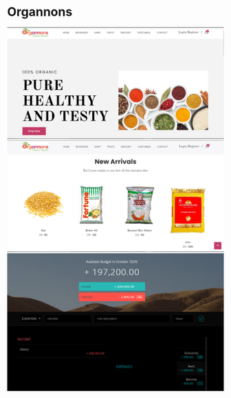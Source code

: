 # Organnons
![Screenshot of website](https://github.com/aritrochakraborty29/Organnons/blob/main/Capture1.PNG)
![Screenshot after entering data](https://github.com/aritrochakraborty29/Organnons/blob/main/Capture2.PNG)
![Screenshot after entering data in Dark mode](https://github.com/aritrochakraborty29/BudgetApp/blob/master/Capture.PNG)
